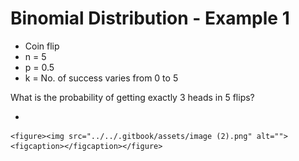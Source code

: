 # Binomial Distribution - Example 1

* Coin flip
* n = 5
* p = 0.5
* k = No. of success varies from 0 to 5

What is the probability of getting exactly 3 heads in 5 flips?

*

    <figure><img src="../../.gitbook/assets/image (2).png" alt=""><figcaption></figcaption></figure>
